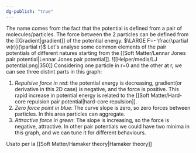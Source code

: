 ```yaml
---
dg-publish: "true"
---
```

The name comes from the fact that the potential is defined from a pair of molecules/particles. The force between the 2 particles can be defined from the [[Gradient|gradient]] of the potential energy.
$\LARGE F=- \frac{\partial w(r)}{\partial r}$ 
Let's analyse some common elements of the pair potentials of different natures starting from the [[Soft Matter/Lennar Jones pair potential|Lennar Jones pair potential]].
![[Helper/media/LJ potential.png|350]]
Considering one particle in r=0 and the other at r, we can see three distint parts in this graph:
1. *Repulsive force in red*: the potential energy is decreasing, gradient(or derivative in this 2D case) is negative, and the force is positive. This rapid increase in potential energy is related to the [[Soft Matter/Hard-core repulsion pair potential|hard-core repulsion]].
2. *Zero force point in blue*: The curve slope is zero, so zero forces between particles. In this area particles can aggregate. 
3. *Attractive force in green*: The slope is increasing, so the force is negative, attractive.
In other pair potentials we could have two minima in this graph, and we can tune it for different behaviours.


Usato per la [[Soft Matter/Hamaker theory|Hamaker theory]]
